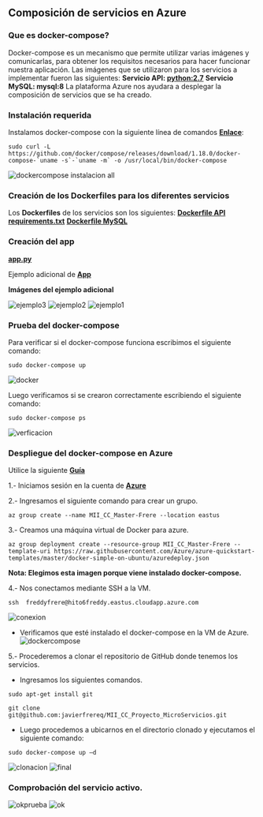 ## Composición de servicios en Azure  
### Que es docker-compose? 
Docker-compose es un mecanismo que permite utilizar varias imágenes y comunicarlas, para obtener los requisitos necesarios para hacer funcionar nuestra aplicación.
Las imágenes que se utilizaron para los servicios a implementar fueron las siguientes:
**Servicio API: [python:2.7](https://hub.docker.com/_/python/)**
**Servicio MySQL: mysql:8**
La plataforma Azure nos ayudara a desplegar la composición de servicios que se ha creado. 
### Instalación requerida
Instalamos docker-compose con la siguiente línea de comandos **[Enlace](https://docs.docker.com/compose/install/#master-builds)**:

```sudo curl -L https://github.com/docker/compose/releases/download/1.18.0/docker-compose-`uname -s`-`uname -m` -o /usr/local/bin/docker-compose```

![dockercompose instalacion all](https://user-images.githubusercontent.com/32844919/35761606-cba9ea78-088a-11e8-85af-a961c301d3f6.PNG)

### Creación de los **Dockerfiles** para los diferentes servicios
Los **Dockerfiles** de los servicios son los siguientes:
**[Dockerfile API]( https://github.com/javierfrereq/MII_CC_Proyecto_MicroServicios/blob/master/compose/service/Dockerfile)**
**[requirements.txt]( rehttps://github.com/javierfrereq/MII_CC_Proyecto_MicroServicios/tree/master/compose/service)**
**[Dockerfile MySQL]( https://github.com/javierfrereq/MII_CC_Proyecto_MicroServicios/blob/master/compose/db/Dockerfile)**
### Creación del **app**  
**[app.py](https://github.com/javierfrereq/MII_CC_Proyecto_MicroServicios/blob/master/compose/service/app.py)**

Ejemplo adicional de **[App]( https://github.com/javierfrereq/Ejercicio_Hito_6/blob/master/api.py)**

**Imágenes del ejemplo adicional**

![ejemplo3](https://user-images.githubusercontent.com/32844919/35767168-3f08cece-08e7-11e8-95e2-360428ed635d.jpg)
![ejemplo2](https://user-images.githubusercontent.com/32844919/35767169-414b2f1a-08e7-11e8-9823-4ad110903ab6.jpg)
![ejemplo1](https://user-images.githubusercontent.com/32844919/35767170-42f35702-08e7-11e8-8888-e3d3e781b581.jpg)
### Prueba del docker-compose
Para verificar si el docker-compose funciona escribimos el siguiente comando:

`sudo docker-compose up`

![docker](https://user-images.githubusercontent.com/32844919/35761893-79e9ce3e-088e-11e8-8cf2-5ae54e1ef0fa.PNG)

Luego verificamos si se crearon correctamente escribiendo el siguiente comando:

`sudo docker-compose ps`

![verficacion](https://user-images.githubusercontent.com/32844919/35761944-46a68f02-088f-11e8-912c-2b453cfe5242.PNG)


### Despliegue del docker-compose en Azure

Utilice la siguiente **[Guía]( https://docs.microsoft.com/es-es/azure/virtual-machines/linux/docker-compose-quickstart)**

1.- Iniciamos sesión en la cuenta de **[Azure](https://github.com/javierfrereq/MII_CC_Proyecto_MicroServicios/tree/master/automatizacion)**

2.-  Ingresamos el siguiente comando para crear un grupo. 

`az group create --name MII_CC_Master-Frere --location eastus`

3.- Creamos una máquina virtual de Docker para azure. 

`az group deployment create --resource-group MII_CC_Master-Frere --template-uri https://raw.githubusercontent.com/Azure/azure-quickstart-templates/master/docker-simple-on-ubuntu/azuredeploy.json`

**Nota: Elegimos esta imagen porque viene instalado docker-compose.**

4.- Nos conectamos mediante SSH a la VM.

`ssh  freddyfrere@hito6freddy.eastus.cloudapp.azure.com`

![conexion](https://user-images.githubusercontent.com/32844919/35767244-10d95bde-08e9-11e8-83f9-0c15852729ec.PNG)
* Verificamos que esté instalado el docker-compose en la VM de Azure. 
![dockercompose](https://user-images.githubusercontent.com/32844919/35767276-ab841a02-08e9-11e8-9f23-7559bb1d1596.PNG)

5.- Procederemos a clonar el repositorio de GitHub donde tenemos los servicios.
* Ingresamos los siguientes comandos. 

`sudo apt-get install git`

`git clone git@github.com:javierfrereq/MII_CC_Proyecto_MicroServicios.git`

* Luego procedemos a ubicarnos en el directorio clonado y ejecutamos el siguiente comando:

`sudo docker-compose up –d`

![clonacion](https://user-images.githubusercontent.com/32844919/35767410-16302e84-08ec-11e8-8394-bcfca0660f4e.PNG)
![final](https://user-images.githubusercontent.com/32844919/35767471-157ac8a4-08ed-11e8-90d2-e43944f8df32.PNG)

### Comprobación del servicio activo.
![okprueba](https://user-images.githubusercontent.com/32844919/35767611-f1bfb3b8-08ef-11e8-8e71-f5972617ea43.PNG)
![ok](https://user-images.githubusercontent.com/32844919/35767652-a57e995a-08f0-11e8-8574-aaf83c2bbb55.PNG)


